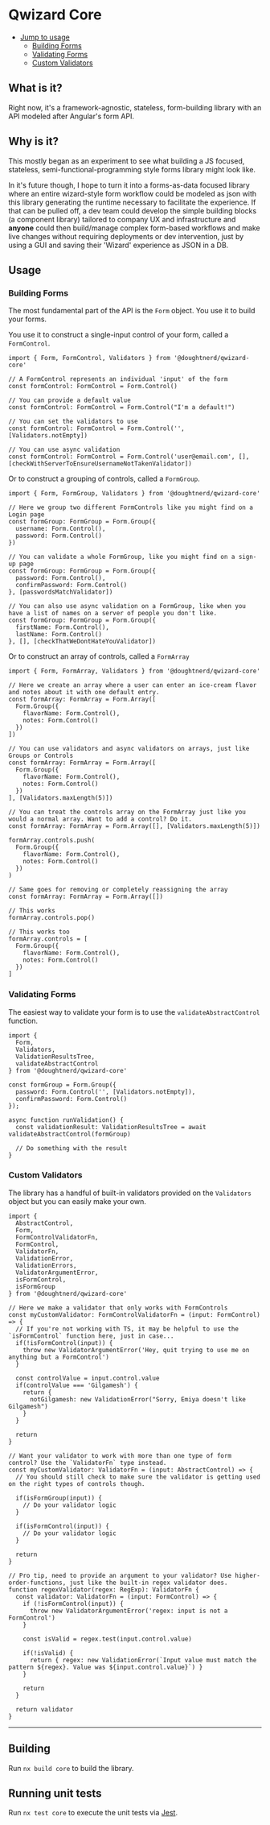 # Qwizard Core

- [Jump to usage](#usage)
  - [Building Forms](#building-forms)
  - [Validating Forms](#validating-forms)
  - [Custom Validators](#custom-validators)

## What is it?
Right now, it's a framework-agnostic, stateless, form-building library with an API modeled after Angular's form API.

## Why is it?
This mostly began as an experiment to see what building a JS focused, stateless, semi-functional-programming style forms library might look like. 

In it's future though, I hope to turn it into a forms-as-data focused library where an entire wizard-style form workflow could be modeled as json with this library generating the runtime necessary to facilitate the experience. If that can be pulled off, a dev team could develop the simple building blocks (a component library) tailored to company UX and infrastructure and **anyone** could then build/manage complex form-based workflows and make live changes without requiring deployments or dev intervention, just by using a GUI and saving their 'Wizard' experience as JSON in a DB.

## Usage

### Building Forms
The most fundamental part of the API is the `Form` object. You use it to build your forms.


You use it to construct a single-input control of your form, called a `FormControl`.

```tsx
import { Form, FormControl, Validators } from '@doughtnerd/qwizard-core'

// A FormControl represents an individual 'input' of the form
const formControl: FormControl = Form.Control()

// You can provide a default value
const formControl: FormControl = Form.Control("I'm a default!")

// You can set the validators to use
const formControl: FormControl = Form.Control('', [Validators.notEmpty])

// You can use async validation
const formControl: FormControl = Form.Control('user@email.com', [], [checkWithServerToEnsureUsernameNotTakenValidator])

```

Or to construct a grouping of controls, called a `FormGroup`.
```tsx
import { Form, FormGroup, Validators } from '@doughtnerd/qwizard-core'

// Here we group two different FormControls like you might find on a Login page
const formGroup: FormGroup = Form.Group({
  username: Form.Control(),
  password: Form.Control()
})

// You can validate a whole FormGroup, like you might find on a sign-up page
const formGroup: FormGroup = Form.Group({
  password: Form.Control(),
  confirmPassword: Form.Control()
}, [passwordsMatchValidator])

// You can also use async validation on a FormGroup, like when you have a list of names on a server of people you don't like.
const formGroup: FormGroup = Form.Group({
  firstName: Form.Control(),
  lastName: Form.Control()
}, [], [checkThatWeDontHateYouValidator])
```

Or to construct an array of controls, called a `FormArray`
```tsx
import { Form, FormArray, Validators } from '@doughtnerd/qwizard-core'

// Here we create an array where a user can enter an ice-cream flavor and notes about it with one default entry.
const formArray: FormArray = Form.Array([
  Form.Group({
    flavorName: Form.Control(),
    notes: Form.Control()
  })
])

// You can use validators and async validators on arrays, just like Groups or Controls
const formArray: FormArray = Form.Array([
  Form.Group({
    flavorName: Form.Control(),
    notes: Form.Control()
  })
], [Validators.maxLength(5)])

// You can treat the controls array on the FormArray just like you would a normal array. Want to add a control? Do it.
const formArray: FormArray = Form.Array([], [Validators.maxLength(5)])

formArray.controls.push(
  Form.Group({
    flavorName: Form.Control(),
    notes: Form.Control()
  })
)

// Same goes for removing or completely reassigning the array
const formArray: FormArray = Form.Array([])

// This works
formArray.controls.pop() 

// This works too
formArray.controls = [
  Form.Group({
    flavorName: Form.Control(),
    notes: Form.Control()
  })
] 

```

### Validating Forms
The easiest way to validate your form is to use the `validateAbstractControl` function.

```tsx
import { 
  Form, 
  Validators,
  ValidationResultsTree, 
  validateAbstractControl 
} from '@doughtnerd/qwizard-core'

const formGroup = Form.Group({
  password: Form.Control('', [Validators.notEmpty]),
  confirmPassword: Form.Control()
});

async function runValidation() {
  const validationResult: ValidationResultsTree = await validateAbstractControl(formGroup)

  // Do something with the result
}
```

### Custom Validators
The library has a handful of built-in validators provided on the `Validators` object but you can easily make your own.

```tsx
import { 
  AbstractControl,
  Form, 
  FormControlValidatorFn,
  FormControl,
  ValidatorFn, 
  ValidationError,
  ValidationErrors,
  ValidatorArgumentError,
  isFormControl,
  isFormGroup
} from '@doughtnerd/qwizard-core'

// Here we make a validator that only works with FormControls
const myCustomValidator: FormControlValidatorFn = (input: FormControl) => {
  // If you're not working with TS, it may be helpful to use the `isFormControl` function here, just in case...
  if(!isFormControl(input)) {
    throw new ValidatorArgumentError('Hey, quit trying to use me on anything but a FormControl')
  }
  
  const controlValue = input.control.value
  if(controlValue === 'Gilgamesh') {
    return {
      notGilgamesh: new ValidationError("Sorry, Emiya doesn't like Gilgamesh")
    }
  }

  return
}

// Want your validator to work with more than one type of form control? Use the `ValidatorFn` type instead.
const myCustomValidator: ValidatorFn = (input: AbstractControl) => {
  // You should still check to make sure the validator is getting used on the right types of controls though.

  if(isFormGroup(input)) {
    // Do your validator logic
  }

  if(isFormControl(input)) {
    // Do your validator logic
  }

  return
}

// Pro tip, need to provide an argument to your validator? Use higher-order-functions, just like the built-in regex validator does.
function regexValidator(regex: RegExp): ValidatorFn {
  const validator: ValidatorFn = (input: FormControl) => {
    if (!isFormControl(input)) {
      throw new ValidatorArgumentError('regex: input is not a FormControl')
    }
    
    const isValid = regex.test(input.control.value)

    if(!isValid) {
      return { regex: new ValidationError(`Input value must match the pattern ${regex}. Value was ${input.control.value}`) }
    }

    return
  }

  return validator
}
```

---
## Building

Run `nx build core` to build the library.

## Running unit tests

Run `nx test core` to execute the unit tests via [Jest](https://jestjs.io).
